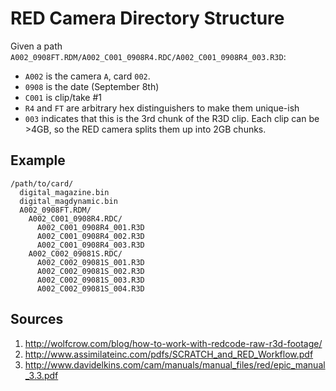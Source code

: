 # RED Camera Directory Structure

Given a path `A002_0908FT.RDM/A002_C001_0908R4.RDC/A002_C001_0908R4_003.R3D`:

* `A002` is the camera `A`, card `002`.
* `0908` is the date (September 8th)
* `C001` is clip/take #1
* `R4` and `FT` are arbitrary hex distinguishers to make them unique-ish
* `003` indicates that this is the 3rd chunk of the R3D clip.  Each clip can be
  \>4GB, so the RED camera splits them up into 2GB chunks.

## Example

```
/path/to/card/
  digital_magazine.bin
  digital_magdynamic.bin
  A002_0908FT.RDM/
    A002_C001_0908R4.RDC/
      A002_C001_0908R4_001.R3D
      A002_C001_0908R4_002.R3D
      A002_C001_0908R4_003.R3D
    A002_C002_09081S.RDC/
      A002_C002_09081S_001.R3D
      A002_C002_09081S_002.R3D
      A002_C002_09081S_003.R3D
      A002_C002_09081S_004.R3D
```

## Sources

1. http://wolfcrow.com/blog/how-to-work-with-redcode-raw-r3d-footage/
2. http://www.assimilateinc.com/pdfs/SCRATCH_and_RED_Workflow.pdf
3. http://www.davidelkins.com/cam/manuals/manual_files/red/epic_manual_3.3.pdf
